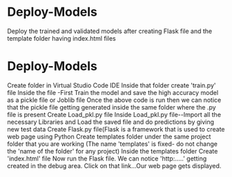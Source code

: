 # Deploy-Models
Deploy the trained and validated models after creating Flask file and the template folder having index.html files
# Deploy-Models
Create <Project Name> folder in Virtual Studio Code IDE
Inside that folder create 'train.py' file
Inside the file -First Train the model and save the high accuracy model as a pickle file or Joblib file
Once the above code is run then we can notice that the pickle file getting generated inside the same folder where the .py file is present
Create Load_pkl.py file 
Inside Load_pkl.py file--Import all the necessary Libraries and Load the saved file and do predictions by giving new test data
Create Flask.py file(Flask is a framework that is used to create web page using Python
Create templates folder under the same project folder that you are working (The name 'templates' is fixed- do not change the 'name of the folder' for any project)
Inside the templates folder Create 'index.html' file 
Now run the Flask file.
We can notice 'http:.....' getting created in the debug area.
Click on that link...Our web page gets displayed.
